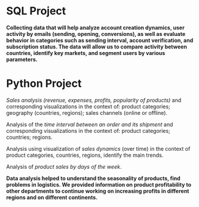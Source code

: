 # SQL Project 

**Collecting data that will help analyze account creation dynamics, user activity by emails (sending, opening, conversions), as well as evaluate behavior in categories such as sending interval, account verification, and subscription status. The data will allow us to compare activity between countries, identify key markets, and segment users by various parameters.**

# Python Project 
*Sales analysis (revenue, expenses, profits, popularity of products)*  and corresponding visualizations in the context of: product categories; geography (countries, regions); sales channels (online or offline).

Analysis of the *time interval between an order and its shipment* and corresponding visualizations in the context of: product categories; countries; regions.

Analysis using visualization of *sales dynamics* (over time) in the context of product categories, countries, regions, identify the main trends.

Analysis of *product sales by days of the week*.

**Data analysis helped to understand the seasonality of products, find problems in logistics. We provided information on product profitability to other departments to continue working on increasing profits in different regions and on different continents.**
